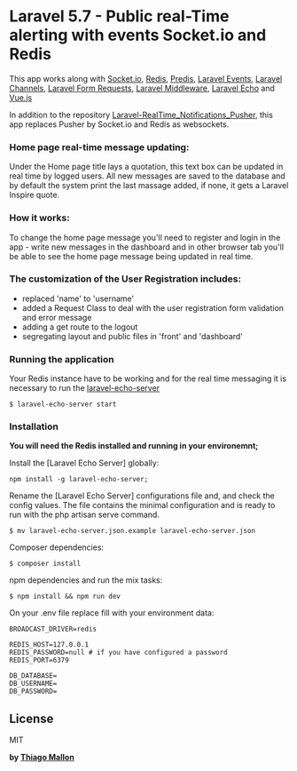 # Laravel 5.7 - Public real-Time alerting with events Socket.io and Redis 

This app works along with [Socket.io], [Redis], [Predis], [Laravel Events], [Laravel Channels], [Laravel Form Requests], [Laravel Middleware], [Laravel Echo] and [Vue.js]

In addition to the repository [Laravel-RealTime_Notifications_Pusher], this app replaces Pusher by Socket.io and Redis as websockets.

### Home page real-time message updating:

Under the Home page title lays a quotation, this text box can be updated in real time by logged users. All new messages are saved to the database and by default the system print the last massage added, if none, it gets a Laravel Inspire quote.

### How it works:

To change the home page message you'll need to register and login in the app - write new messages in the dashboard and in other browser tab you'll be able to see the home page message being updated in real time. 

### The customization of the User Registration includes:

- replaced 'name' to 'username'
- added a Request Class to deal with the user registration form validation and error message
- adding a get route to the logout
- segregating layout and public files in 'front' and 'dashboard'

### Running the application

Your Redis instance have to be working and for the real time messaging it is necessary 
to run the [laravel-echo-server]

```
$ laravel-echo-server start
```

### Installation

**You will need the Redis installed and running in your environemnt;**

Install the [Laravel Echo Server] globally:
```
npm install -g laravel-echo-server;

```
Rename the [Laravel Echo Server] configurations file and, and check the config values.
The file contains the minimal configuration and is ready to run with the php artisan serve
command.

```
$ mv laravel-echo-server.json.example laravel-echo-server.json 
```

Composer dependencies:
```
$ composer install
```

npm dependencies and run the mix tasks:
```
$ npm install && npm run dev
```

On your .env file replace fill with your environment data:
```
BROADCAST_DRIVER=redis

REDIS_HOST=127.0.0.1
REDIS_PASSWORD=null # if you have configured a password 
REDIS_PORT=6379

DB_DATABASE=
DB_USERNAME=
DB_PASSWORD=
```

License
----

MIT

**by [Thiago Mallon]**

 [Socket.io]: <https://socket.io/>
 [Vue.js]: <https://vuejs.org/>
 [Redis]: <https://redis.io/>
 [Predis]: <https://github.com/nrk/predis>
 [Laravel Events]: <https://laravel.com/docs/5.7/events>
 [Laravel Channels]: <https://laravel.com/docs/5.7/broadcasting#defining-channel-classes>
 [Laravel Form Requests]: <https://laravel.com/docs/5.7/validation#creating-form-requests>
 [Laravel Middleware]: <https://laravel.com/docs/5.7/middleware>
 [Laravel Echo]: <https://laravel.com/docs/5.7/broadcasting#installing-laravel-echo>
 [laravel-echo]: <https://www.npmjs.com/package/laravel-echo>
 [laravel-echo-server]: <https://www.npmjs.com/package/laravel-echo-server>
 [Thiago Mallon]: <https://www.linkedin.com/in/thiago-mallon/>
 [Laravel-RealTime_Notifications_Pusher]: <https://github.com/jamesmallon/Laravel-RealTime_Notifications_Pusher>
